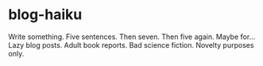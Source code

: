 # blog-haiku
Write something. Five sentences. Then seven. Then five again. Maybe for... Lazy blog posts. Adult book reports. Bad science fiction. Novelty purposes only. 
